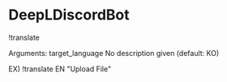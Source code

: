 # DeepLDiscordBot

!translate

Arguments:
  target_language No description given (default: KO)


EX) !translate EN "Upload File"
